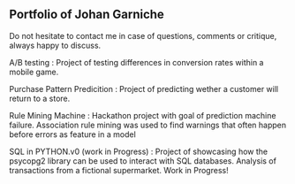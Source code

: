## Portfolio of Johan Garniche

Do not hesitate to contact me in case of questions, comments or critique, always happy to discuss. 

A/B testing : Project of testing differences in conversion rates within a mobile game.

Purchase Pattern Predicition : Project of predicting wether a customer will return to a store.

Rule Mining Machine : Hackathon project with goal of prediction machine failure. Association rule mining was used to                           find warnings that often happen before errors as feature in a model

SQL in PYTHON.v0 (work in Progress) : Project of showcasing how the psycopg2 library can be used to interact with SQL                                         databases. Analysis of transactions from a fictional supermarket. Work in                                               Progress!
